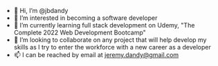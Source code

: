 - 👋 Hi, I’m @jbdandy
- 👀 I’m interested in becoming a software developer
- 🌱 I’m currently learning full stack development on Udemy, "The Complete 2022 Web Development Bootcamp"
- 💞️ I’m looking to collaborate on any project that will help develop my skills as I try to enter the workforce with a new career as a developer
- 📫 I can be reached by email at jeremy.dandy@gmail.com

<!---
jbdandy/jbdandy is a ✨ special ✨ repository because its `README.md` (this file) appears on your GitHub profile.
You can click the Preview link to take a look at your changes.
--->
